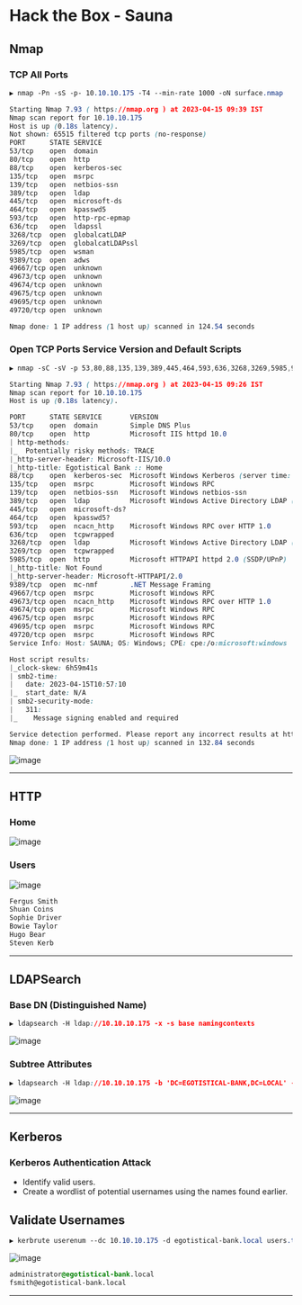 # Hack the Box - Sauna

## Nmap
### TCP All Ports

```CSS
▶ nmap -Pn -sS -p- 10.10.10.175 -T4 --min-rate 1000 -oN surface.nmap

Starting Nmap 7.93 ( https://nmap.org ) at 2023-04-15 09:39 IST
Nmap scan report for 10.10.10.175
Host is up (0.18s latency).
Not shown: 65515 filtered tcp ports (no-response)
PORT      STATE SERVICE
53/tcp    open  domain
80/tcp    open  http
88/tcp    open  kerberos-sec
135/tcp   open  msrpc
139/tcp   open  netbios-ssn
389/tcp   open  ldap
445/tcp   open  microsoft-ds
464/tcp   open  kpasswd5
593/tcp   open  http-rpc-epmap
636/tcp   open  ldapssl
3268/tcp  open  globalcatLDAP
3269/tcp  open  globalcatLDAPssl
5985/tcp  open  wsman
9389/tcp  open  adws
49667/tcp open  unknown
49673/tcp open  unknown
49674/tcp open  unknown
49675/tcp open  unknown
49695/tcp open  unknown
49720/tcp open  unknown

Nmap done: 1 IP address (1 host up) scanned in 124.54 seconds
```

### Open TCP Ports Service Version and Default Scripts
```CSS
▶ nmap -sC -sV -p 53,80,88,135,139,389,445,464,593,636,3268,3269,5985,9389,49667,49673,49674,49675,49695,49720 10.10.10.175 -oN deep.nmap

Starting Nmap 7.93 ( https://nmap.org ) at 2023-04-15 09:26 IST
Nmap scan report for 10.10.10.175
Host is up (0.18s latency).

PORT      STATE SERVICE       VERSION
53/tcp    open  domain        Simple DNS Plus
80/tcp    open  http          Microsoft IIS httpd 10.0
| http-methods: 
|_  Potentially risky methods: TRACE
|_http-server-header: Microsoft-IIS/10.0
|_http-title: Egotistical Bank :: Home
88/tcp    open  kerberos-sec  Microsoft Windows Kerberos (server time: 2023-04-15 10:56:16Z)
135/tcp   open  msrpc         Microsoft Windows RPC
139/tcp   open  netbios-ssn   Microsoft Windows netbios-ssn
389/tcp   open  ldap          Microsoft Windows Active Directory LDAP (Domain: EGOTISTICAL-BANK.LOCAL0., Site: Default-First-Site-Name)
445/tcp   open  microsoft-ds?
464/tcp   open  kpasswd5?
593/tcp   open  ncacn_http    Microsoft Windows RPC over HTTP 1.0
636/tcp   open  tcpwrapped
3268/tcp  open  ldap          Microsoft Windows Active Directory LDAP (Domain: EGOTISTICAL-BANK.LOCAL0., Site: Default-First-Site-Name)
3269/tcp  open  tcpwrapped
5985/tcp  open  http          Microsoft HTTPAPI httpd 2.0 (SSDP/UPnP)
|_http-title: Not Found
|_http-server-header: Microsoft-HTTPAPI/2.0
9389/tcp  open  mc-nmf        .NET Message Framing
49667/tcp open  msrpc         Microsoft Windows RPC
49673/tcp open  ncacn_http    Microsoft Windows RPC over HTTP 1.0
49674/tcp open  msrpc         Microsoft Windows RPC
49675/tcp open  msrpc         Microsoft Windows RPC
49695/tcp open  msrpc         Microsoft Windows RPC
49720/tcp open  msrpc         Microsoft Windows RPC
Service Info: Host: SAUNA; OS: Windows; CPE: cpe:/o:microsoft:windows

Host script results:
|_clock-skew: 6h59m41s
| smb2-time: 
|   date: 2023-04-15T10:57:10
|_  start_date: N/A
| smb2-security-mode: 
|   311: 
|_    Message signing enabled and required

Service detection performed. Please report any incorrect results at https://nmap.org/submit/ .
Nmap done: 1 IP address (1 host up) scanned in 132.84 seconds
```

![image](https://user-images.githubusercontent.com/83878909/232182021-fe6ce919-1d8e-4fad-acdb-1925137c81bd.png)

---

## HTTP
### Home
![image](https://user-images.githubusercontent.com/83878909/232183100-b0ba710b-a0d0-456f-8428-866108bab641.png)

### Users
![image](https://user-images.githubusercontent.com/83878909/232183269-6ce5ead2-098a-42c1-a77b-99e9b68cce63.png)

```CSS
Fergus Smith
Shuan Coins
Sophie Driver
Bowie Taylor
Hugo Bear
Steven Kerb
```

---

## LDAPSearch
### Base DN (Distinguished Name)
```CSS
▶ ldapsearch -H ldap://10.10.10.175 -x -s base namingcontexts
```
![image](https://user-images.githubusercontent.com/83878909/232185487-95840fae-d92d-4a03-9795-cbddc1511dba.png)

### Subtree Attributes
```CSS
▶ ldapsearch -H ldap://10.10.10.175 -b 'DC=EGOTISTICAL-BANK,DC=LOCAL' -s sub
```
![image](https://user-images.githubusercontent.com/83878909/232194332-9d8dc461-a687-4416-a6f6-94b4d5b523e9.png)

---

## Kerberos
### Kerberos Authentication Attack
  - Identify valid users.
  - Create a wordlist of potential usernames using the names found earlier.

## Validate Usernames
```CSS
▶ kerbrute userenum --dc 10.10.10.175 -d egotistical-bank.local users.txt
```
![image](https://user-images.githubusercontent.com/83878909/232199517-5274525c-d5f5-4925-b2c9-5fc31b23082f.png)
```CSS
administrator@egotistical-bank.local
fsmith@egotistical-bank.local
```

---


